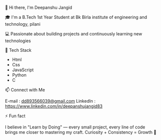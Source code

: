 <!--
**deepanshu83/deepanshu83** is a ✨ _special_ ✨ repository because its `README.md` (this file) appears on your GitHub profile.

Here are some ideas to get you started:

- 🔭 I’m currently working on ...
- 🌱 I’m currently learning ...
- 👯 I’m looking to collaborate on ...
- 🤔 I’m looking for help with ...
- 💬 Ask me about ...
- 📫 How to reach me: ...
- 😄 Pronouns: ...
- ⚡ Fun fact: ...
-->
👋 Hi there, I'm Deepanshu Jangid

🎓 I'm a B.Tech 1st Year Student at 
Bk Birla institute of engineering and technology, pilani 

💻 Passionate about building projects and continuously learning new technologies


🚀 Tech Stack

- Html 
- Css 
- JavaScript
- Python
- C

📫 Connect with Me

E-mail : dd893566039@gmail.com
LinkedIn : https://www.linkedin.com/in/deepanshujangid83

⚡ Fun fact

 I believe in "Learn by Doing" — every small project, every line of code brings me closer to mastering my craft.
Curiosity + Consistency = Growth 🚀



